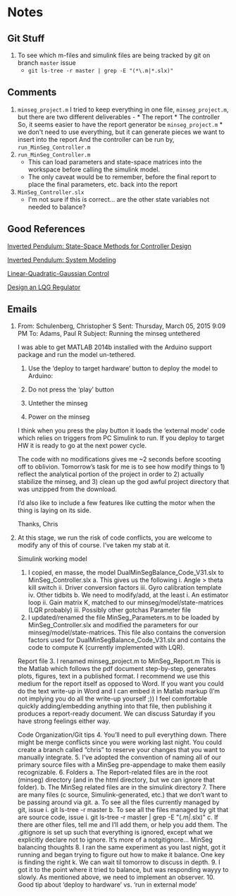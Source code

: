 # Notes #

## Git Stuff ##
1. To see which m-files and simulink files are being tracked by git on branch `master` issue
    * `git ls-tree -r master | grep -E "(*\.m|*.slx)" `

## Comments ##
1. `minseg_project.m`
    I tried to keep everything in one file, `minseg_project.m`, but there are two different deliverables - 
        * The report
        * The controller
    So, it seems easier to have the report generator be `minseg_project.m`
        * we don't need to use everything, but it can generate pieces we want to insert into the report
    And the controller can be run by, `run_MinSeg_Controller.m`
2. `run_MinSeg_Controller.m`
    * This can load parameters and state-space matrices into the workspace before calling the simulink model.
    * The only caveat would be to remember, before the final report to place the final parameters, etc. back into the report
3. `MinSeg_Controller.slx`
    * I'm not sure if this is correct... are the other state variables not needed to balance? 


## Good References ##
[Inverted Pendulum: State-Space Methods for Controller Design](http://ctms.engin.umich.edu/CTMS/index.php?example=InvertedPendulum&section=ControlStateSpace)

[Inverted Pendulum: System Modeling](http://ctms.engin.umich.edu/CTMS/index.php?example=InvertedPendulum&section=SystemModeling)

[Linear-Quadratic-Gaussian Control](http://www.mathworks.com/help/control/multi-input-multi-output-control-design.html)

[Design an LQG Regulator](http://www.mathworks.com/help/control/getstart/functions-for-compensator-design.html#f2-1031766)

## Emails ##
1. 
    From: Schulenberg, Christopher S 
    Sent: Thursday, March 05, 2015 9:09 PM
    To: Adams, Paul R
    Subject: Running the minseg untethered

    I was able to get MATLAB 2014b installed with the Arduino support package and run the model un-tethered.

    1.  Use the ‘deploy to target hardware’ button to deploy the model to Arduino:
     
    2.  Do not press the ‘play’ button
    3.  Untether the minseg
    4.  Power on the minseg

    I think when you press the play button it loads the ‘external mode’ code which relies on triggers from PC Simulink to run. If you deploy to target HW it is ready to go at the next power cycle.

    The code with no modifications gives me ~2 seconds before scooting off to oblivion. Tomorrow’s task for me is to see how modify things to 1) reflect the analytical portion of the project in order to 2) actually stabilize the minseg, and 3) clean up the god awful project directory that was unzipped from the download.

    I’d also like to include a few features like cutting the motor when the thing is laying on its side.

    Thanks,
    Chris

2. 
    At this stage, we run the risk of code conflicts, you are welcome to modify any of this of course. I’ve taken my stab at it. 

    Simulink working model
    1.  I copied, en masse, the model DualMinSegBalance_Code_V31.slx to MinSeg_Controller.slx 
    a.  This gives us the following
    i.  Angle > theta kill switch
    ii. Driver conversion factors
    iii.    Gyro calibration template
    iv. Other tidbits
    b.  We need to modify/add, at the least
    i.  An estimator loop
    ii. Gain matrix K, matched to our minseg/model/state-matrices (LQR probably)
    iii.    Possibly other gotchas
    Parameter file
    2.  I updated/renamed the file MinSeg_Parameters.m to be loaded by MinSeg_Controller.slx and modified the parameters for our minseg/model/state-matrices. This file also contains the conversion factors used for DualMinSegBalance_Code_V31.slx and contains the code to compute K (currently implemented with LQR). 

    Report file
    3.  I renamed minseg_project.m to MinSeg_Report.m This is the Matlab which follows the pdf document step-by-step, generates plots, figures, text in a published format. I recommend we use this medium for the report itself as opposed to Word. If you want you could do the text write-up in Word and I can embed it in Matlab markup (I’m not implying you do all the write-up yourself ;)) I feel comfortable quickly adding/embedding anything into that file, then publishing it produces a report-ready document. We can discuss Saturday if you have strong feelings either way. 

    Code Organization/Git tips
    4.  You’ll need to pull everything down. There might be merge conflicts since you were working last night. You could create a branch called “chris” to reserve your changes that you want to manually integrate. 
    5.  I’ve adopted the convention of naming all of our primary source files with a MinSeg pre-appendage to make them easily recognizable. 
    6.  Folders
    a.  The Report-related files are in the root (minseg) directory (and in the html directory, but we can ignore that folder). 
    b.  The MinSeg related files are in the simulink  directory
    7.  There are many files (c source, Simulink-generated, etc.) that we don’t want to be passing around via git. 
    a.  To see all the files currently managed by git, issue
    i.  git ls-tree -r master
    b.  To see all the files managed by git that are source code, issue
    i.  git ls-tree -r master | grep -E "(*\.m|*\.slx)"
    c.  If there are other files, tell me and I’ll add them, or help you add them. The .gitignore is set up such that everything is ignored, except what we explicitly declare not to ignore. It’s more of a notgitignore…
    MinSeg balancing thoughts
    8.  I ran the same experiment as you last night, got it running and began trying to figure out how to make it balance. One key is finding the right k. We can wait til tomorrow to discuss in depth. 
    9.  I got it to the point where it tried to balance, but was responding wayyy to slowly. As mentioned above, we need to implement an observer. 
    10. Good tip about ‘deploy to hardware’ vs. ‘run in external mode’


